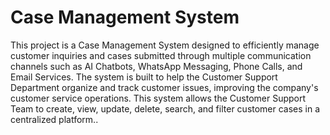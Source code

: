 # Case Management System

This project is a Case Management System designed to efficiently manage customer inquiries and cases submitted through multiple communication channels such as AI Chatbots, WhatsApp Messaging, Phone Calls, and Email Services. The system is built to help the Customer Support Department organize and track customer issues, improving the company's customer service operations. This system allows the Customer Support Team to create, view, update, delete, search, and filter customer cases in a centralized platform..
